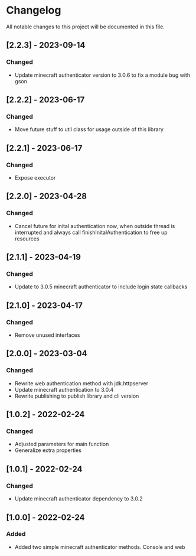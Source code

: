 # Changelog
All notable changes to this project will be documented in this file.

## [2.2.3] - 2023-09-14
### Changed
 - Update minecraft authenticator version to 3.0.6 to fix a module bug with gson

## [2.2.2] - 2023-06-17
### Changed
 - Move future stuff to util class for usage outside of this library

## [2.2.1] - 2023-06-17
### Changed
 - Expose executor

## [2.2.0] - 2023-04-28
### Changed
 - Cancel future for inital authentication now, when outside thread is interrupted and always call finishInitalAuthentication to free up resources

## [2.1.1] - 2023-04-19
### Changed
 - Update to 3.0.5 minecraft authenticator to include login state callbacks

## [2.1.0] - 2023-04-17
### Changed
 - Remove unused interfaces

## [2.0.0] - 2023-03-04
### Changed
 - Rewrite web authentication method with jdk.httpserver
 - Update minecraft authentication to 3.0.4
 - Rewrite publishing to publish library and cli version

## [1.0.2] - 2022-02-24
### Changed
 - Adjusted parameters for main function
 - Generalize extra properties

## [1.0.1] - 2022-02-24
### Changed
 - Update minecraft authenticator dependency to 3.0.2

## [1.0.0] - 2022-02-24
### Added
 - Added two simple minecraft authenticator methods. Console and web